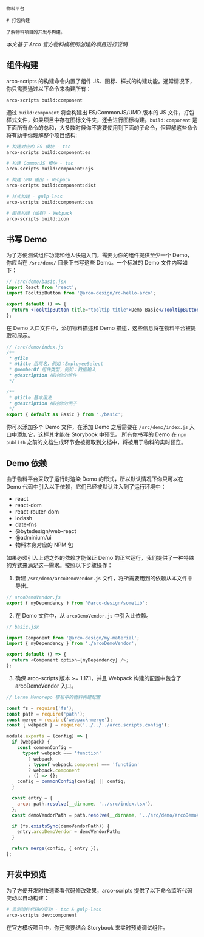 `````
物料平台

# 打包构建

了解物料项目的开发与构建。
`````

*本文基于 Arco 官方物料模板所创建的项目进行说明*

## 组件构建

arco-scripts 的构建命令内置了组件 JS、图标、样式的构建功能。通常情况下，你只需要通过以下命令来构建所有：

```
arco-scripts build:component
```

通过 `build:component` 将会构建出 ES/CommonJS/UMD 版本的 JS 文件，打包样式文件，如果项目中存在图标文件夹，还会进行图标构建。`build:component` 是下面所有命令的总和，大多数时候你不需要使用到下面的子命令，但理解这些命令将有助于你理解整个项目结构:

```bash
# 构建对应的 ES 模块 - tsc
arco-scripts build:component:es

# 构建 CommonJS 模块 - tsc
arco-scripts build:component:cjs

# 构建 UMD 输出 - Webpack
arco-scripts build:component:dist

# 样式构建 - gulp-less
arco-scripts build:component:css

# 图标构建（如有）- Webpack
arco-scripts build:icon
```

## **书写 Demo**

为了方便测试组件功能和他人快速入门，需要为你的组件提供至少一个 Demo，你应当在 `/src/demo/` 目录下书写这些 Demo。一个标准的 Demo 文件内容如下：

```jsx
// /src/demo/basic.jsx
import React from 'react';
import TooltipButton from '@arco-design/rc-hello-arco';

export default () => {
  return <TooltipButton title="tooltip title">Demo Basic</TooltipButton>;
};
```

在 Demo 入口文件中，添加物料描述和 Demo 描述，这些信息将在物料平台被提取和展示。

```javascript
// /src/demo/index.js
/**
 * @file
 * @title 组将名，例如：EmployeeSelect
 * @memberOf 组件类型，例如：数据输入
 * @description 描述你的组件
 */

/**
 * @title 基本用法
 * @description 描述你的例子
 */
export { default as Basic } from './basic';
```

你可以添加多个 Demo 文件，在添加 Demo 之后需要在 `/src/demo/index.js` 入口中添加它，这样其才能在 Storybook 中预览。 所有你书写的 Demo 在 `npm publish` 之前的文档生成环节会被提取到文档中，将被用于物料的实时预览。

## **Demo 依赖**

由于物料平台采取了运行时渲染 Demo 的形式，所以默认情况下你只可以在 Demo 代码中引入以下依赖，它们已经被默认注入到了运行环境中：

- react
- react-dom
- react-router-dom
- lodash
- date-fns
- @bytedesign/web-react
- @adminium/ui
- 物料本身对应的 NPM 包

如果必须引入上述之外的依赖才能保证 Demo 的正常运行，我们提供了一种特殊的方式来满足这一需求。按照以下步骤操作：

1.  新建 `/src/demo/arcoDemoVendor.js` 文件，将所需要用到的依赖从本文件中导出。

```javascript
// arcoDemoVendor.js
export { myDependency } from '@arco-design/somelib';
```

2.  在 Demo 文件中，从 `arcoDemoVendor.js` 中引入此依赖。

```javascript
// basic.jsx

import Component from '@arco-design/my-material';
import { myDependency } from './arcoDemoVendor';

export default () => {
  return <Component option={myDependency} />;
};
```

3.  确保 arco-scripts 版本 >= 1.17.1，并且 Webpack 构建的配置中包含了 arcoDemoVendor 入口。

```javascript
// Lerna Monorepo 模板中的物料构建配置

const fs = require('fs');
const path = require('path');
const merge = require('webpack-merge');
const { webpack } = require('../../../arco.scripts.config');

module.exports = (config) => {
  if (webpack) {
    const commonConfig =
      typeof webpack === 'function'
        ? webpack
        : typeof webpack.component === 'function'
        ? webpack.component
        : () => {};
    config = commonConfig(config) || config;
  }

  const entry = {
    arco: path.resolve(__dirname, '../src/index.tsx'),
  };
  const demoVendorPath = path.resolve(__dirname, '../src/demo/arcoDemoVendor.js');

  if (fs.existsSync(demoVendorPath)) {
    entry.arcoDemoVendor = demoVendorPath;
  }

  return merge(config, { entry });
};
```

## **开发中预览**

为了方便开发时快速查看代码修改效果，arco-scripts 提供了以下命令监听代码变动以自动构建：

```bash
# 监测组件代码的变动 - tsc & gulp-less
arco-scripts dev:component
```

在官方模板项目中，你还需要结合 Storybook 来实时预览调试组件。
